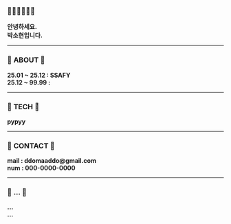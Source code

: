 <!-- ## Hi there 👋

<!--
**sohyeon06/sohyeon06** is a ✨ _special_ ✨ repository because its `README.md` (this file) appears on your GitHub profile.

Here are some ideas to get you started:

- 🔭 I’m currently working on ...
- 🌱 I’m currently learning ...
- 👯 I’m looking to collaborate on ...
- 🤔 I’m looking for help with ...
- 💬 Ask me about ...
- 📫 How to reach me: ...
- 😄 Pronouns: ...
- ⚡ Fun fact: ...
--> 


<!--  처음 설정해보기기 -->
<!-- <p align="left">안녕하세요. <br>박소현입니다.</p>

###

<p align="left"></p>

###

<p align="left">ABOUT<br><br> 25.01 ~ 25.12  :   SSAFY <br> 25.12 ~ 99.99  :</p>

###

<p align="left">TECH<br><br>pypyy</p>

###

<p align="left">CONTACT<br><br>mail : ddomaaddo@gmail.com<br>num : 000-0000-0000</p>

### -->


<!-- 구역 줄 넣어보기 
<p align="left">안녕하세요. <br>박소현입니다.</p>

<hr>

<p align="left">ABOUT<br><br> 25.01 ~ 25.12  :   SSAFY <br> 25.12 ~ 99.99  :</p>

<hr>

<p align="left">TECH<br><br>pypyy</p>

<hr>

<p align="left">CONTACT<br><br>mail : ddomaaddo@gmail.com<br>num : 000-0000-0000</p> -->



<!-- 항목명 볼드체, 크기 키우기  -->

<!-- <p align="left"> 🥔🎀👀👃👄🥔 안녕하세요. <br>박소현입니다.</p> -->

<!-- <h3 align="left">🥔🎀👀👃👄🥔 </h3>
<p align="left">안녕하세요. <br> 박소현입니다.  :</p>


<hr>




<h3 align="left">🎀 ABOUT 🎀</h3>
<p align="left">25.01 ~ 25.06  :   SSAFY <br> 25.12 ~ 99.99  :</p>

<hr>

<h3 align="left">👀 TECH 👀</h3>
<p align="left">pypyy</p>

<hr>

<h3 align="left">👃 CONTACT 👃</h3>
<p align="left">mail : ddomaaddo@gmail.com<br>num : 000-0000-0000</p>

<hr>

<h3 align="left">👄 ... 👄</h3>
<p align="left">...<br>...</p> -->




<!-- 볼드체 처리하기기 -->



<h3 align="left">🥔🎀👀👃👄🥔 </h3>
<p align="left"><strong>안녕하세요. <br> 박소현입니다.</strong></p>

<hr>

<h3 align="left">🎀 <strong>ABOUT</strong> 🎀</h3>
<p align="left"><strong>25.01 ~ 25.12  :   SSAFY <br> 25.12 ~ 99.99  :</strong></p>

<hr>

<h3 align="left">👀 <strong>TECH</strong> 👀</h3>
<p align="left"><strong>pypyy</strong></p>

<hr>

<h3 align="left">👃 <strong>CONTACT</strong> 👃</h3>
<p align="left"><strong>mail : ddomaaddo@gmail.com<br>num : 000-0000-0000</strong></p>

<hr>

<h3 align="left">👄 <strong>...</strong> 👄</h3>
<p align="left"><strong>...<br>...</strong></p>

